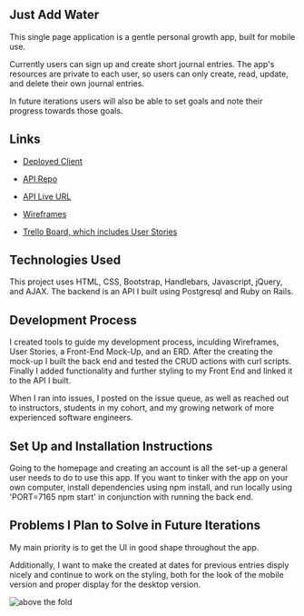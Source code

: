 ## Just Add Water

This single page application is a gentle personal growth app, built for mobile use.

Currently users can sign up and create short journal entries. The app's resources are private to each user, so users can only create, read, update, and delete their own journal entries.

In future iterations users will also be able to set goals and note their progress towards those goals.


## Links

* [Deployed Client](https://rivermagnetic.github.io/client-just-add-water/)

* [API Repo](https://github.com/RiverMagnetic/api-rails-just-add-water)

* [API Live URL](https://api-rails-just-add-water.herokuapp.com/)

* [Wireframes](https://github.com/RiverMagnetic/client-just-add-water/blob/master/just-add-water-original-wireframes.jpg)

* [Trello Board, which includes User Stories](https://trello.com/b/SyRpniLn)


## Technologies Used

This project uses HTML, CSS, Bootstrap, Handlebars, Javascript, jQuery, and AJAX. The backend is an API I built using Postgresql and Ruby on Rails.


## Development Process

I created tools to guide my development process, inculding Wireframes, User Stories, a Front-End Mock-Up, and an ERD. After the creating the mock-up I built the back end and tested the CRUD actions with curl scripts. Finally I added functionality and further styling to my Front End and linked it to the API I built.

When I ran into issues, I posted on the issue queue, as well as reached out to instructors, students in my cohort, and my growing network of more experienced software engineers.


## Set Up and Installation Instructions

Going to the homepage and creating an account is all the set-up a general user needs to do to use this app. If you want to tinker with the app on your own computer, install dependencies using npm install, and run locally using 'PORT=7165 npm start' in conjunction with running the back end.


## Problems I Plan to Solve in Future Iterations

My main priority is to get the UI in good shape throughout the app. 

Additionally, I want to make the created at dates for previous entries disply nicely and continue to work on the styling, both for the look of the mobile version and proper display for the desktop version.


![above the fold](https://i.imgur.com/OLgpSWX.png)